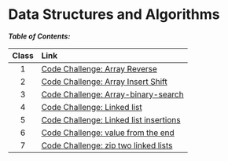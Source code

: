# Data Structures and Algorithms

***Table of Contents:***

| Class  | Link |
| :----: | :--- |
| 1 | [Code Challenge: Array Reverse](./array_reverse/README.md) |
| 2 | [Code Challenge: Array Insert Shift](./array-insert-shift/README.md) |
| 3 | [Code Challenge: Array-binary-search](./array-binary-search/README.MD) |
| 4 | [Code Challenge: Linked list](/linked_list/README.md) |
| 5 | [Code Challenge: Linked list insertions](/linked_list_insertion/README.md) |
| 6 | [Code Challenge: value from the end](./value_from_the_end/README.md) |
| 7 | [Code Challenge: zip two linked lists](/Zip-two-linked-lists/README.md) |
